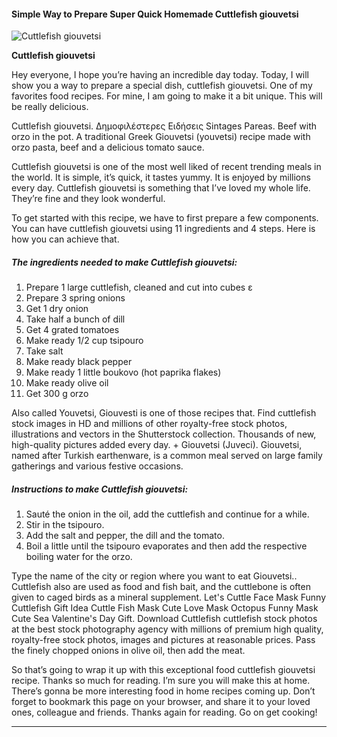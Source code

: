             

#### Simple Way to Prepare Super Quick Homemade Cuttlefish giouvetsi

![Cuttlefish giouvetsi](https://img-global.cpcdn.com/recipes/e187698b4267c0152cbaad111c421ce6/751x532cq70/cuttlefish-giouvetsi-recipe-main-photo.jpg)

**Cuttlefish giouvetsi**

Hey everyone, I hope you’re having an incredible day today. Today, I will show you a way to prepare a special dish, cuttlefish giouvetsi. One of my favorites food recipes. For mine, I am going to make it a bit unique. This will be really delicious.

Cuttlefish giouvetsi. Δημοφιλέστερες Ειδήσεις Sintages Pareas. Beef with orzo in the pot. A traditional Greek Giouvetsi (youvetsi) recipe made with orzo pasta, beef and a delicious tomato sauce.

Cuttlefish giouvetsi is one of the most well liked of recent trending meals in the world. It is simple, it’s quick, it tastes yummy. It is enjoyed by millions every day. Cuttlefish giouvetsi is something that I’ve loved my whole life. They’re fine and they look wonderful.

To get started with this recipe, we have to first prepare a few components. You can have cuttlefish giouvetsi using 11 ingredients and 4 steps. Here is how you can achieve that.

##### The ingredients needed to make Cuttlefish giouvetsi:

1.  Prepare 1 large cuttlefish, cleaned and cut into cubes ε
2.  Prepare 3 spring onions
3.  Get 1 dry onion
4.  Take half a bunch of dill
5.  Get 4 grated tomatoes
6.  Make ready 1/2 cup tsipouro
7.  Take salt
8.  Make ready black pepper
9.  Make ready 1 little boukovo (hot paprika flakes)
10.  Make ready olive oil
11.  Get 300 g orzo

Also called Youvetsi, Giouvesti is one of those recipes that. Find cuttlefish stock images in HD and millions of other royalty-free stock photos, illustrations and vectors in the Shutterstock collection. Thousands of new, high-quality pictures added every day. + Giouvetsi (Juveci). Giouvetsi, named after Turkish earthenware, is a common meal served on large family gatherings and various festive occasions.

##### Instructions to make Cuttlefish giouvetsi:

1.  Sauté the onion in the oil, add the cuttlefish and continue for a while.
2.  Stir in the tsipouro.
3.  Add the salt and pepper, the dill and the tomato.
4.  Boil a little until the tsipouro evaporates and then add the respective boiling water for the orzo.

Type the name of the city or region where you want to eat Giouvetsi.. Cuttlefish also are used as food and fish bait, and the cuttlebone is often given to caged birds as a mineral supplement. Let's Cuttle Face Mask Funny Cuttlefish Gift Idea Cuttle Fish Mask Cute Love Mask Octopus Funny Mask Cute Sea Valentine's Day Gift. Download Cuttlefish cuttlefish stock photos at the best stock photography agency with millions of premium high quality, royalty-free stock photos, images and pictures at reasonable prices. Pass the finely chopped onions in olive oil, then add the meat.

So that’s going to wrap it up with this exceptional food cuttlefish giouvetsi recipe. Thanks so much for reading. I’m sure you will make this at home. There’s gonna be more interesting food in home recipes coming up. Don’t forget to bookmark this page on your browser, and share it to your loved ones, colleague and friends. Thanks again for reading. Go on get cooking!

* * *